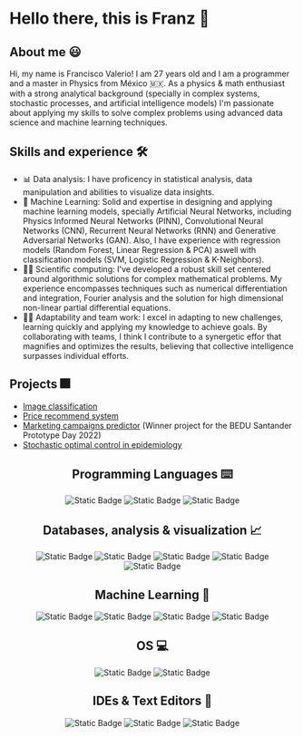 # Hello there, this is Franz 🖖

## About me 😃

Hi, my name is Francisco Valerio! I am 27 years old and I am a programmer and a master in Physics from México 🇲🇽. As a physics & math enthusiast with a strong analytical background (specially in complex systems, stochastic processes, and artificial intelligence models) I'm passionate about applying my skills to solve complex problems using advanced data science and machine learning techniques.

## Skills and experience 🛠️

- 📊 Data analysis: I have proficency in statistical analysis, data manipulation and abilities to visualize data insights.
- 🤖 Machine Learning: Solid and expertise in designing and applying machine learning models, specially Artificial Neural Networks, including Physics Informed Neural Networks (PINN), Convolutional Neural Networks (CNN), Recurrent Neural Networks (RNN) and Generative Adversarial Networks (GAN). Also, I have experience with regression models (Random Forest, Linear Regression & PCA) aswell with classification models (SVM, Logistic Regression & K-Neighbors).
- 🧑‍🔬 Scientific computing: I've developed a robust skill set centered around algorithmic solutions for complex mathematical problems. My experience encompasses techniques such as numerical differentiation and integration, Fourier analysis and the solution for high dimensional non-linear partial differential equations.
- 🙋‍♂️ Adaptability and team work: I excel in adapting to new challenges, learning quickly and applying my knowledge to achieve goals. By collaborating with teams, I think I contribute to a synergetic effor that magnifies and optimizes the results, believing that collective intelligence surpasses individual efforts.

## Projects 🎆

- [Image classification](https://github.com/FranzValerio/image-classification-basics.git)
- [Price recommend system](https://github.com/FranzValerio/Predicci-n-Precios.git)
- [Marketing campaigns predictor](https://github.com/FranzValerio/Proyecto-Bola-de-cristal.git) (Winner project for the BEDU Santander Prototype Day 2022)
- [Stochastic optimal control in epidemiology](https://github.com/FranzValerio/Stochastic-epidemic-control.git)

<h2 align="center"> Programming Languages ⌨️ </h2>

<p align="center">
<img alt="Static Badge" src="https://img.shields.io/badge/Python-yellow?style=for-the-badge&logo=Python&logoColor=blue">
<img alt="Static Badge" src="https://img.shields.io/badge/R-blue?style=for-the-badge&logo=R&logoColor=white">
<img alt="Static Badge" src="https://img.shields.io/badge/Julia-%239932cc?style=for-the-badge&logo=Julia&logoColor=white">

</p>

<h2 align="center"> Databases, analysis & visualization 📈 </h2>

<p align="center"> 
<img alt="Static Badge" src="https://img.shields.io/badge/MySQL-%23228b22?style=for-the-badge&logo=MySQL&logoColor=white">
<img alt="Static Badge" src="https://img.shields.io/badge/MongoDB-%23ff0000?style=for-the-badge&logo=MongoDB&logoColor=white">
<img alt="Static Badge" src="https://img.shields.io/badge/Pandas-%23008080?style=for-the-badge&logo=pandas&logoColor=white">
<img alt="Static Badge" src="https://img.shields.io/badge/PowerBI-%23000080?style=for-the-badge&logo=Power%20BI&logoColor=white">
<img alt="Static Badge" src="https://img.shields.io/badge/ScikitLearn-%23ff8c00?style=for-the-badge&logo=scikit-learn&logoColor=white">
</p>

<h2 align="center"> Machine Learning 🧠 </h2>


<p align="center">
  
<img alt="Static Badge" src="https://img.shields.io/badge/TensorFlow-%23b22222?style=for-the-badge&logo=TensorFlow&logoColor=white">
<img alt="Static Badge" src="https://img.shields.io/badge/Keras-%23ffffe0?style=for-the-badge&logo=Keras&logoColor=black">
<img alt="Static Badge" src="https://img.shields.io/badge/MLflow-%23808000?style=for-the-badge&logo=MLflow&logoColor=white">
<img alt="Static Badge" src="https://img.shields.io/badge/Optuna-%234682b4?style=for-the-badge&logo=optuna&logoColor=white">

</p>

<h2 align="center"> OS 💻 </h2>

<p align="center">

<img alt="Static Badge" src="https://img.shields.io/badge/Windows-%23008080?style=for-the-badge&logo=Windows&logoColor=white">
<img alt="Static Badge" src="https://img.shields.io/badge/Linux-%23191970?style=for-the-badge&logo=Linux&logoColor=white">

</p>

<h2 align="center"> IDEs & Text Editors 📓 </h2>

<p align="center">

<img alt="Static Badge" src="https://img.shields.io/badge/Visual%20Studio-%236a5acd?style=for-the-badge&logo=Visual%20Studio&logoColor=white">
<img alt="Static Badge" src="https://img.shields.io/badge/Jupyter-orange?style=for-the-badge&logo=Jupyter&logoColor=white">
<img alt="Static Badge" src="https://img.shields.io/badge/Sublime%20Text-%232e8b57?style=for-the-badge&logo=Sublime%20Text&logoColor=white">

</p>

<!--
**FranzValerio/FranzValerio** is a ✨ _special_ ✨ repository because its `README.md` (this file) appears on your GitHub profile.

Here are some ideas to get you started:

- 🔭 I’m currently working on ...
- 🌱 I’m currently learning ...
- 👯 I’m looking to collaborate on ...
- 🤔 I’m looking for help with ...
- 💬 Ask me about ...
- 📫 How to reach me: ...
- 😄 Pronouns: ...
- ⚡ Fun fact: ...
-->
